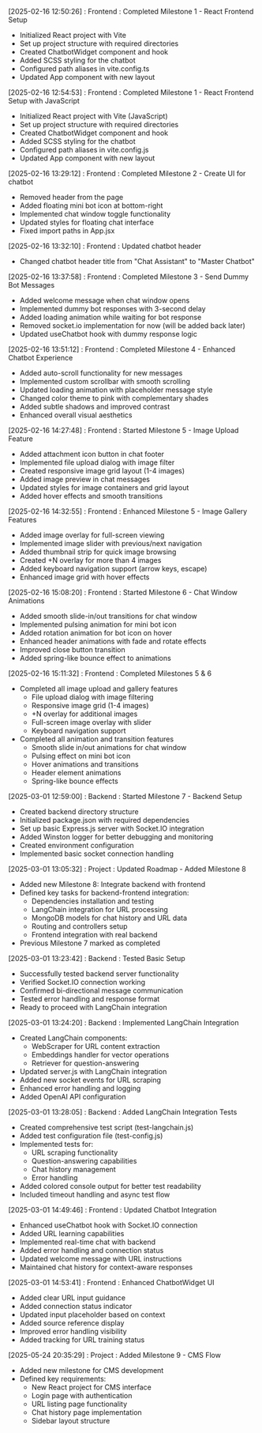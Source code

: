 [2025-02-16 12:50:26] : Frontend : Completed Milestone 1 - React Frontend Setup
- Initialized React project with Vite
- Set up project structure with required directories
- Created ChatbotWidget component and hook
- Added SCSS styling for the chatbot
- Configured path aliases in vite.config.ts
- Updated App component with new layout

[2025-02-16 12:54:53] : Frontend : Completed Milestone 1 - React Frontend Setup with JavaScript
- Initialized React project with Vite (JavaScript)
- Set up project structure with required directories
- Created ChatbotWidget component and hook
- Added SCSS styling for the chatbot
- Configured path aliases in vite.config.js
- Updated App component with new layout

[2025-02-16 13:29:12] : Frontend : Completed Milestone 2 - Create UI for chatbot
- Removed header from the page
- Added floating mini bot icon at bottom-right
- Implemented chat window toggle functionality
- Updated styles for floating chat interface
- Fixed import paths in App.jsx

[2025-02-16 13:32:10] : Frontend : Updated chatbot header
- Changed chatbot header title from "Chat Assistant" to "Master Chatbot"

[2025-02-16 13:37:58] : Frontend : Completed Milestone 3 - Send Dummy Bot Messages
- Added welcome message when chat window opens
- Implemented dummy bot responses with 3-second delay
- Added loading animation while waiting for bot response
- Removed socket.io implementation for now (will be added back later)
- Updated useChatbot hook with dummy response logic

[2025-02-16 13:51:12] : Frontend : Completed Milestone 4 - Enhanced Chatbot Experience
- Added auto-scroll functionality for new messages
- Implemented custom scrollbar with smooth scrolling
- Updated loading animation with placeholder message style
- Changed color theme to pink with complementary shades
- Added subtle shadows and improved contrast
- Enhanced overall visual aesthetics

[2025-02-16 14:27:48] : Frontend : Started Milestone 5 - Image Upload Feature
- Added attachment icon button in chat footer
- Implemented file upload dialog with image filter
- Created responsive image grid layout (1-4 images)
- Added image preview in chat messages
- Updated styles for image containers and grid layout
- Added hover effects and smooth transitions

[2025-02-16 14:32:55] : Frontend : Enhanced Milestone 5 - Image Gallery Features
- Added image overlay for full-screen viewing
- Implemented image slider with previous/next navigation
- Added thumbnail strip for quick image browsing
- Created +N overlay for more than 4 images
- Added keyboard navigation support (arrow keys, escape)
- Enhanced image grid with hover effects

[2025-02-16 15:08:20] : Frontend : Started Milestone 6 - Chat Window Animations
- Added smooth slide-in/out transitions for chat window
- Implemented pulsing animation for mini bot icon
- Added rotation animation for bot icon on hover
- Enhanced header animations with fade and rotate effects
- Improved close button transition
- Added spring-like bounce effect to animations

[2025-02-16 15:11:32] : Frontend : Completed Milestones 5 & 6
- Completed all image upload and gallery features
  - File upload dialog with image filtering
  - Responsive image grid (1-4 images)
  - +N overlay for additional images
  - Full-screen image overlay with slider
  - Keyboard navigation support
- Completed all animation and transition features
  - Smooth slide in/out animations for chat window
  - Pulsing effect on mini bot icon
  - Hover animations and transitions
  - Header element animations
  - Spring-like bounce effects

[2025-03-01 12:59:00] : Backend : Started Milestone 7 - Backend Setup
- Created backend directory structure
- Initialized package.json with required dependencies
- Set up basic Express.js server with Socket.IO integration
- Added Winston logger for better debugging and monitoring
- Created environment configuration
- Implemented basic socket connection handling

[2025-03-01 13:05:32] : Project : Updated Roadmap - Added Milestone 8
- Added new Milestone 8: Integrate backend with frontend
- Defined key tasks for backend-frontend integration:
  - Dependencies installation and testing
  - LangChain integration for URL processing
  - MongoDB models for chat history and URL data
  - Routing and controllers setup
  - Frontend integration with real backend
- Previous Milestone 7 marked as completed

[2025-03-01 13:23:42] : Backend : Tested Basic Setup
- Successfully tested backend server functionality
- Verified Socket.IO connection working
- Confirmed bi-directional message communication
- Tested error handling and response format
- Ready to proceed with LangChain integration

[2025-03-01 13:24:20] : Backend : Implemented LangChain Integration
- Created LangChain components:
  - WebScraper for URL content extraction
  - Embeddings handler for vector operations
  - Retriever for question-answering
- Updated server.js with LangChain integration
- Added new socket events for URL scraping
- Enhanced error handling and logging
- Added OpenAI API configuration

[2025-03-01 13:28:05] : Backend : Added LangChain Integration Tests
- Created comprehensive test script (test-langchain.js)
- Added test configuration file (test-config.js)
- Implemented tests for:
  - URL scraping functionality
  - Question-answering capabilities
  - Chat history management
  - Error handling
- Added colored console output for better test readability
- Included timeout handling and async test flow

[2025-03-01 14:49:46] : Frontend : Updated Chatbot Integration
- Enhanced useChatbot hook with Socket.IO connection
- Added URL learning capabilities
- Implemented real-time chat with backend
- Added error handling and connection status
- Updated welcome message with URL instructions
- Maintained chat history for context-aware responses

[2025-03-01 14:53:41] : Frontend : Enhanced ChatbotWidget UI
- Added clear URL input guidance
- Added connection status indicator
- Updated input placeholder based on context
- Added source reference display
- Improved error handling visibility
- Added tracking for URL training status

[2025-05-24 20:35:29] : Project : Added Milestone 9 - CMS Flow
- Added new milestone for CMS development
- Defined key requirements:
  - New React project for CMS interface
  - Login page with authentication
  - URL listing page functionality
  - Chat history page implementation
  - Sidebar layout structure